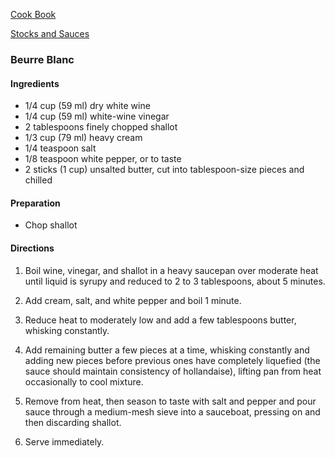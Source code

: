 [Cook Book](https://github.com/vmsmith/CookBook/blob/master/README.md)  

[Stocks and Sauces](https://github.com/vmsmith/CookBook/blob/master/sauces.md)  

### Beurre Blanc

#### Ingredients  

* 1/4 cup (59 ml) dry white wine
* 1/4 cup (59 ml) white-wine vinegar
* 2 tablespoons finely chopped shallot
* 1/3 cup (79 ml) heavy cream
* 1/4 teaspoon salt
* 1/8 teaspoon white pepper, or to taste
* 2 sticks (1 cup) unsalted butter, cut into tablespoon-size pieces and chilled  

#### Preparation  

* Chop shallot  

#### Directions  

1. Boil wine, vinegar, and shallot in a heavy saucepan over moderate heat until liquid is syrupy and reduced to 2 to 3 tablespoons, about 5 minutes.  

2. Add cream, salt, and white pepper and boil 1 minute.  

3. Reduce heat to moderately low and add a few tablespoons butter, whisking constantly.  

4. Add remaining butter a few pieces at a time, whisking constantly and adding new pieces before previous ones have completely liquefied (the sauce should maintain consistency of hollandaise), lifting pan from heat occasionally to cool mixture.  

5. Remove from heat, then season to taste with salt and pepper and pour sauce through a medium-mesh sieve into a sauceboat, pressing on and then discarding shallot.  

6. Serve immediately.


